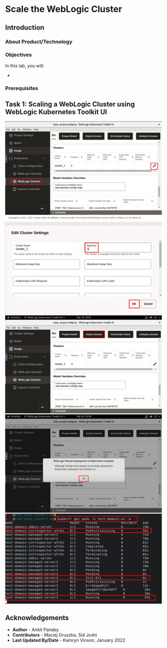 # Scale the WebLogic Cluster 

## Introduction



### About Product/Technology



### Objectives

In this lab, you will:

* 

### Prerequisites



## Task 1: Scaling a WebLogic Cluster using WebLogic Kubernetes Toolkit UI

![](images/1.png)
![](images/2.png)
![](images/3.png)
![](images/4.png)
![](images/5.png)


## Acknowledgements

* **Author** -  Ankit Pandey
* **Contributors** - Maciej Gruszka, Sid Joshi
* **Last Updated By/Date** - Kamryn Vinson, January 2022